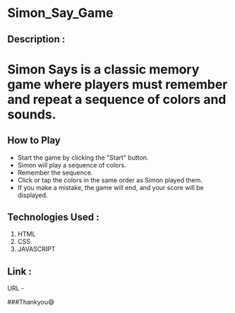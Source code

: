# Simon_Say_Game

## Description :
# Simon Says is a classic memory game where players must remember and repeat a sequence of colors and sounds.

## How to Play
- Start the game by clicking the "Start" button.
- Simon will play a sequence of colors.
- Remember the sequence.
- Click or tap the colors in the same order as Simon played them.
- If you make a mistake, the game will end, and your score will be displayed.

## Technologies Used :
1. HTML
2. CSS
3. JAVASCRIPT

## Link :
URL - 

###Thankyou😄
